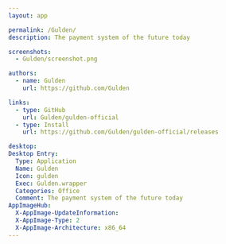 ```yaml
---
layout: app

permalink: /Gulden/
description: The payment system of the future today

screenshots:
  - Gulden/screenshot.png

authors:
  - name: Gulden
    url: https://github.com/Gulden

links:
  - type: GitHub
    url: Gulden/gulden-official
  - type: Install
    url: https://github.com/Gulden/gulden-official/releases

desktop:
Desktop Entry:
  Type: Application
  Name: Gulden
  Icon: gulden
  Exec: Gulden.wrapper
  Categories: Office
  Comment: The payment system of the future today
AppImageHub:
  X-AppImage-UpdateInformation: 
  X-AppImage-Type: 2
  X-AppImage-Architecture: x86_64
---
```

